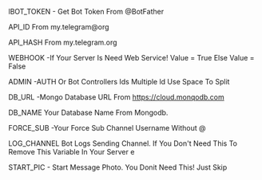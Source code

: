 lBOT_TOKEN - Get Bot Token From @BotFather 

API_ID From my.telegram@org 

API_HASH From my.telegram.org 

WEBHOOK -If Your Server Is Need Web Service! Value = True Else Value = 
False 

ADMIN -AUTH Or Bot Controllers Ids Multiple ld Use Space To Split 

DB_URL -Mongo Database URL From https://cloud.monqodb.com 

DB_NAME Your Database Name From Mongodb. 

FORCE_SUB -Your Force Sub Channel Username Without @ 

LOG_CHANNEL Bot Logs Sending Channel. If You Don't Need This To Remove 
This Variable In Your Server e 

START_PIC - Start Message Photo. You Donit Need This! Just Skip
